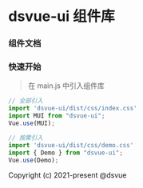 # dsvue-ui 组件库

### 组件文档

### 快速开始

> 在 main.js 中引入组件库

```javascript
// 全部引入
import 'dsvue-ui/dist/css/index.css'
import MUI from "dsvue-ui";
Vue.use(MUI);

// 按需引入
import 'dsvue-ui/dist/css/demo.css'
import { Demo } from "dsvue-ui";
Vue.use(Demo);

```

Copyright (c) 2021-present @dsvue